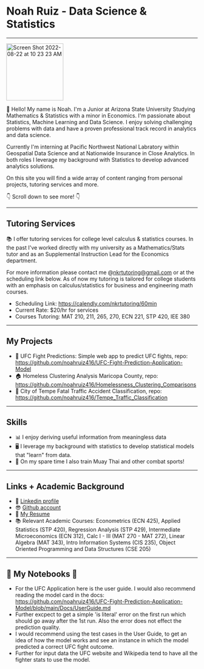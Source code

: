 # Noah Ruiz - Data Science & Statistics 

---

<img width="150" alt="Screen Shot 2022-08-22 at 10 23 23 AM" src="https://user-images.githubusercontent.com/88412646/185981902-80aee596-04e0-47b0-b342-0e55abbf3479.png">


:wave: Hello! My name is Noah. I'm a Junior at Arizona State University Studying Mathematics & Statistics with a minor in Economics. I'm passionate about Statistics, Machine Learning and Data Science. I enjoy solving challenging problems with data and have a proven professional track record in analytics and data science. 

Currently I'm interning at Pacific Northwest National Labratory within Geospatial Data Science and at Nationwide Insurance in Close Analytics. In both roles I leverage my background with Statistics to develop advanced analytics solutions.

On this site you will find a wide array of content ranging from personal projects, tutoring services and more. 

:point_down: Scroll down to see more! :point_down:

---

## Tutoring Services

:books: I offer tutoring services for college level calculus & statistics courses. In the past I've worked directly with my university as a Mathematics/Stats tutor and as an Supplemental Instruction Lead for the Economics department. 

For more information please contact me @nkrtutoring@gmail.com or at the scheduling link below. As of now my tutoring is tailored for college students with an emphasis on calculus/statistics for business and engineering math courses.

  - Scheduling Link: https://calendly.com/nkrtutoring/60min
  - Current Rate: $20/hr for services
  - Courses Tutoring: MAT 210, 211, 265, 270, ECN 221, STP 420, IEE 380

---

## My Projects

- :boxing_glove: UFC Fight Predictions: Simple web app to predict UFC fights, repo: https://github.com/noahruiz416/UFC-Fight-Prediction-Application-Model
- :house: Homeless Clustering Analysis Maricopa County, repo: https://github.com/noahruiz416/Homelessness_Clustering_Comparisons
- :car: City of Tempe Fatal Traffic Accident Classification, repo: https://github.com/noahruiz416/Tempe_Traffic_Classification

---

## Skills

- :bar_chart:  I enjoy deriving useful information from meaningless data
- :desktop_computer: I leverage my background with statistics to develop statistical models that "learn" from data.
- :boxing_glove: On my spare time I also train Muay Thai and other combat sports!

---

## Links + Academic Background

- :office: [Linkedin profile](https://www.linkedin.com/in/noahruiz416/)
- :sunglasses: [Github account](https://github.com/noahruiz416)
- :page_facing_up: [My Resume](https://github.com/noahruiz416/UFC-Fight-Prediction-Application-Model/files/9429495/Noah_Ruiz_Resume_Fall_2022.pdf)
- :books: Relevant Academic Courses: Econometrics (ECN 425), Applied Statistics (STP 420), Regression Analysis (STP 429), Intermediate Microeconomics (ECN 312), Calc I - III (MAT 270 - MAT 272), Linear Algebra (MAT 343), Intro Information Systems (CIS 235), Object Oriented Programming and Data Structures (CSE 205) 

---

## :notebook: My Notebooks :notebook:
  - For the UFC Application here is the user guide. I would also recommend reading the model card in the docs: https://github.com/noahruiz416/UFC-Fight-Prediction-Application-Model/blob/main/Docs/UserGuide.md
  - Further excpect to get a simple 'is literal' error on the first run which should go away after the 1st run. Also the error does not effect the prediction quality.
  - I would recommend using the test cases in the User Guide, to get an idea of how the model works and see an instance in which the model predicted a correct UFC fight outcome.
  - Further for input data the UFC website and Wikipedia tend to have all the fighter stats to use the model.
